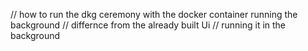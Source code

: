 // how to run the dkg ceremony with the docker container running the background 
// differnce from the already built Ui 
// running it in the background 
